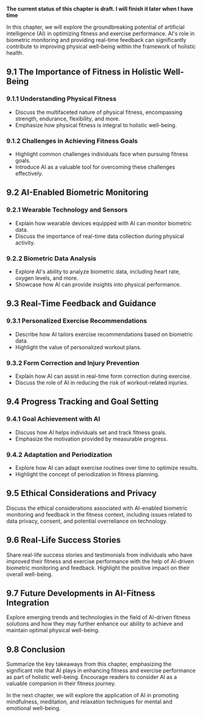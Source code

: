 **The current status of this chapter is draft. I will finish it later when I have time**

In this chapter, we will explore the groundbreaking potential of artificial intelligence (AI) in optimizing fitness and exercise performance. AI's role in biometric monitoring and providing real-time feedback can significantly contribute to improving physical well-being within the framework of holistic health.

9.1 The Importance of Fitness in Holistic Well-Being
----------------------------------------------------

### 9.1.1 Understanding Physical Fitness

* Discuss the multifaceted nature of physical fitness, encompassing strength, endurance, flexibility, and more.
* Emphasize how physical fitness is integral to holistic well-being.

### 9.1.2 Challenges in Achieving Fitness Goals

* Highlight common challenges individuals face when pursuing fitness goals.
* Introduce AI as a valuable tool for overcoming these challenges effectively.

9.2 AI-Enabled Biometric Monitoring
-----------------------------------

### 9.2.1 Wearable Technology and Sensors

* Explain how wearable devices equipped with AI can monitor biometric data.
* Discuss the importance of real-time data collection during physical activity.

### 9.2.2 Biometric Data Analysis

* Explore AI's ability to analyze biometric data, including heart rate, oxygen levels, and more.
* Showcase how AI can provide insights into physical performance.

9.3 Real-Time Feedback and Guidance
-----------------------------------

### 9.3.1 Personalized Exercise Recommendations

* Describe how AI tailors exercise recommendations based on biometric data.
* Highlight the value of personalized workout plans.

### 9.3.2 Form Correction and Injury Prevention

* Explain how AI can assist in real-time form correction during exercise.
* Discuss the role of AI in reducing the risk of workout-related injuries.

9.4 Progress Tracking and Goal Setting
--------------------------------------

### 9.4.1 Goal Achievement with AI

* Discuss how AI helps individuals set and track fitness goals.
* Emphasize the motivation provided by measurable progress.

### 9.4.2 Adaptation and Periodization

* Explore how AI can adapt exercise routines over time to optimize results.
* Highlight the concept of periodization in fitness planning.

9.5 Ethical Considerations and Privacy
--------------------------------------

Discuss the ethical considerations associated with AI-enabled biometric monitoring and feedback in the fitness context, including issues related to data privacy, consent, and potential overreliance on technology.

9.6 Real-Life Success Stories
-----------------------------

Share real-life success stories and testimonials from individuals who have improved their fitness and exercise performance with the help of AI-driven biometric monitoring and feedback. Highlight the positive impact on their overall well-being.

9.7 Future Developments in AI-Fitness Integration
-------------------------------------------------

Explore emerging trends and technologies in the field of AI-driven fitness solutions and how they may further enhance our ability to achieve and maintain optimal physical well-being.

9.8 Conclusion
--------------

Summarize the key takeaways from this chapter, emphasizing the significant role that AI plays in enhancing fitness and exercise performance as part of holistic well-being. Encourage readers to consider AI as a valuable companion in their fitness journey.

In the next chapter, we will explore the application of AI in promoting mindfulness, meditation, and relaxation techniques for mental and emotional well-being.
